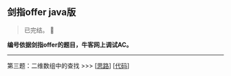 ## 剑指offer java版
> 已完结。 :memo:

**编号依据剑指offer的题目，牛客网上调试AC。**

---

第三题：二维数组中的查找 >>> [[思路]()] [[代码](https://github.com/YZcxy/sword_refers_to_offer_java/blob/master/src/No3.java)]
